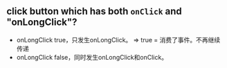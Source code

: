 ##  click button which has both `onClick` and "onLongClick"? 
- onLongClick true，只发生onLongClick。 => true = 消费了事件。不再继续传递
- onLongClick false，同时发生onLongClick和onClick。